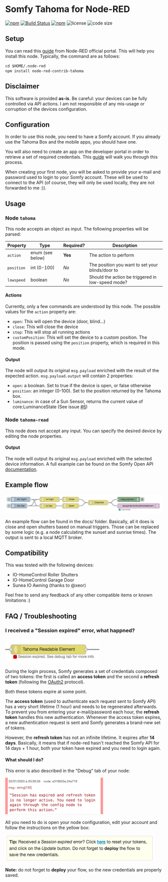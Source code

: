 # Somfy Tahoma for Node-RED

[![npm](https://img.shields.io/npm/v/node-red-contrib-tahoma.svg)](https://www.npmjs.com/package/node-red-contrib-tahoma)
[![Build Status](https://travis-ci.org/nikkow/node-red-contrib-tahoma.svg?branch=develop-v2)](https://travis-ci.org/nikkow/node-red-contrib-tahoma)
[![npm](https://img.shields.io/npm/dt/node-red-contrib-tahoma.svg)](https://www.npmjs.com/package/node-red-contrib-tahoma)
![license](https://img.shields.io/github/license/nikkow/node-red-contrib-tahoma.svg)
![code size](https://img.shields.io/github/languages/code-size/nikkow/node-red-contrib-tahoma)

## Setup

You can read this [guide](https://nodered.org/docs/getting-started/adding-nodes) from Node-RED official portal. This will help you install this node. Typically, the command are as follows:

	cd $HOME/.node-red
	npm install node-red-contrib-tahoma 

## Disclaimer
This software is provided **as-is**. Be careful: your devices can be fully controlled via API actions. I am not responsible of any mis-usage or corruption of the devices configuration.

## Configuration

In order to use this node, you need to have a Somfy account. If you already use the Tahoma Box and the mobile apps, you should have one.

You will also need to create an app on the developer portal in order to retrieve a set of required credentials. This [guide](#) will walk you through this process.

When creating your first node, you will be asked to provide your e-mail and password used to login to your Somfy account. These will be used to connect to the API (of course, they will only be used locally, they are not forwarded to me :)).

## Usage

### Node `tahoma`

This node accepts an object as input. The following properties will be parsed:

| Property | Type | Required? | Description |
| -------- | ---- | --------- | ----------- |
| `action` | enum (see below) | **Yes** | The action to perform |
| `position` | int (0-100) | *No* | The position you want to set your blinds/door to |
| `lowspeed` | boolean | *No* | Should the action be triggered in low-speed mode? |

#### Actions

Currently, only a few commands are understood by this node. The possible values for the `action` property are:

* `open`: This will open the device (door, blind...)
* `close`: This will close the device
* `stop`: This will stop all running actions
* `customPosition`: This will set the device to a custom position. The position is passed using the `position` property, which is required in this mode.

#### Output

The node will output its original `msg.payload` enriched with the result of the expected action. `msg.payload.output` will contain 2 properties:

* `open`: a boolean. Set to true if the device is open, or false otherwise
* `position`: an integer (0-100). Set to the position returned by the Tahoma box.
* `luminance`: in case of a Sun Sensor, returns the current value of core:LuminanceState (See issue [#6](https://github.com/nikkow/node-red-contrib-tahoma/issues/6))

### Node `tahoma-read`

This node does not accept any input. You can specify the desired device by editing the node properties.

#### Output

The node will output its original `msg.payload` enriched with the selected device information. A full example can be found on the Somfy Open API [documentation](https://developer.somfy.com/somfy-open-api/apis/get/site/%7BsiteId%7D/device).

## Example flow

![Example Flow](docs/images/example-flow.png)

An example flow can be found in the docs/ folder. Basically, all it does is close and open shutters based on manual triggers. Those can be replaced by some logic (e.g. a node calculating the sunset and sunrise times). The output is sent to a local MQTT broker. 

## Compatibility

This was tested with the following devices:

* IO-HomeControl Roller Shutters
* IO-HomeControl Garage Door
* Sunea IO Awning (thanks to @xeor)

Feel free to send any feedback of any other compatible items or known limitations :)

## FAQ / Troubleshooting

### I received a "Session expired" error, what happned?

![Session expired error](docs/images/ts-session-expired-node.png) 

During the login process, Somfy generates a set of credentials composed of two tokens: the first is called an **access token** and the second a **refresh token** (following the [OAuth2](https://oauth.net/2/) protocol). 

Both these tokens expire at some point. 

The **access token** (used to authenticate each request sent to Somfy API) has a very short lifetime (1 hour) and needs to be regenerated afterwards. To prevent you from entering your e-mail/password each hour, the **refresh token** handles this new authentication. Whenever the access token expires, a new authentication request is sent and Somfy generates a brand-new set of tokens.

However, the **refresh token** has not an infinite lifetime. It expires after **14 days**. Basically, it means that if node-red hasn't reached the Somfy API for 14 days + 1 hour, both your token have expired and you need to login again. 

#### What should I do?

This error is also described in the "Debug" tab of your node:

![Session expired error](docs/images/ts-session-expired-log.png) 

All you need to do is open your node configuration, edit your account and follow the instructions on the yellow box:

![Yellow box](docs/images/ts-session-expires-tip.png)

**Note:** do not forget to **deploy** your flow, so the new credentials are properly saved. 
